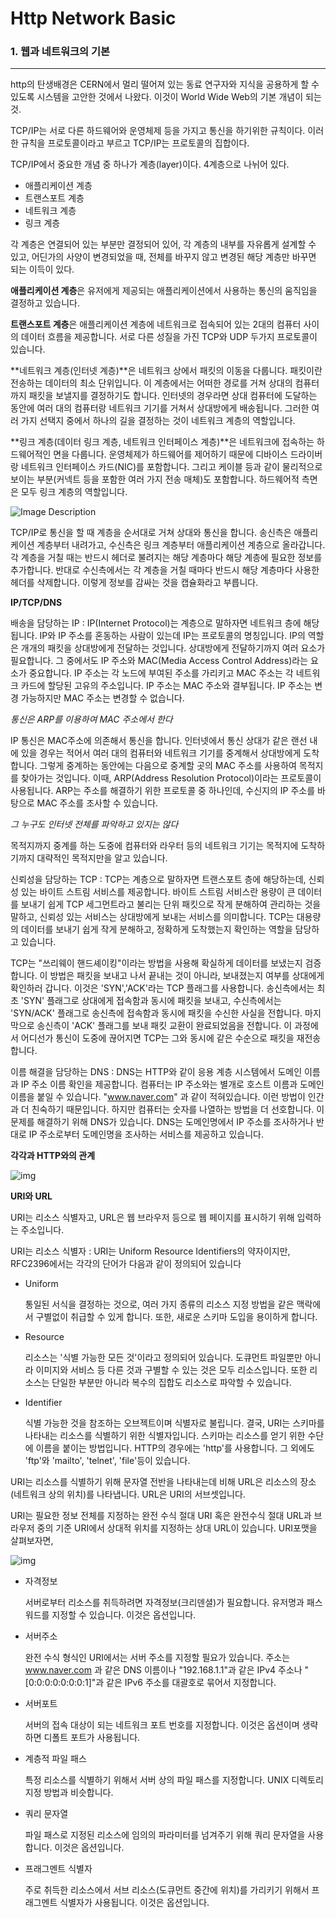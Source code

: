 # Http Network Basic



### 1. 웹과 네트워크의 기본

---

http의 탄생배경은 CERN에서 멀리 떨어져 있는 동료 연구자와 지식을 공용하게 할 수 있도록 시스템을 고안한 것에서 나왔다. 이것이 World Wide Web의 기본 개념이 되는것. 

TCP/IP는 서로 다른 하드웨어와 운영체제 등을 가지고 통신을 하기위한 규칙이다. 이러한 규칙을 프로토콜이라고 부르고 TCP/IP는 프로토콜의 집합이다.

TCP/IP에서 중요한 개념 중 하나가 계층(layer)이다. 4계층으로 나뉘어 있다.

- 애플리케이션 계층
- 트랜스포트 계층
- 네트워크 계층
- 링크 계층

각 계층은 연결되어 있는 부분만 결정되어 있어, 각 계층의 내부를 자유롭게 설계할 수 있고, 어딘가의 사양이 변경되었을 때, 전체를 바꾸지 않고 변경된 해당 계층만 바꾸면 되는 이득이 있다.

**애플리케이션 계층**은 유저에게 제공되는 애플리케이션에서 사용하는 통신의 움직임을 결정하고 있습니다. 

**트랜스포트 계층**은 애플리케이션 계층에 네트워크로 접속되어 있는 2대의 컴퓨터 사이의 데이터 흐름을 제공합니다. 서로 다른 성질을 가진 TCP와 UDP 두가지 프로토콜이 있습니다. 

**네트워크 계층(인터넷 계층)**은 네트워크 상에서 패킷의 이동을 다룹니다. 패킷이란 전송하는 데이터의 최소 단위입니다. 이 계층에서는 어떠한 경로를 거쳐 상대의 컴퓨터까지 패킷을 보낼지를 결정하기도 합니다. 인터넷의 경우라면 상대 컴퓨터에 도달하는 동안에 여러 대의 컴퓨터랑 네트워크 기기를 거쳐서 상대방에게 배송됩니다. 그러한 여러 가지 선택지 중에서 하나의 길을 결정하는 것이 네트워크 계층의 역할입니다.

**링크 계층(데이터 링크 계층, 네트워크 인터페이스 계층)**은 네트워크에 접속하는 하드웨어적인 면을 다룹니다. 운영체제가 하드웨어를 제어하기 때문에 디바이스 드라이버랑 네트워크 인터페이스 카드(NIC)를 포함합니다. 그리고 케이블 등과 같이 물리적으로 보이는 부분(커넥트 등을 포함한 여러 가지 전송 매체)도 포함합니다. 하드웨어적 측면은 모두 링크 계층의 역할입니다.

![Image Description](https://t1.daumcdn.net/cfile/tistory/99F730465E54A0DE24?original)

TCP/IP로 통신을 할 때 계층을 순서대로 거쳐 상대와 통신을 합니다. 송신측은 애플리케이션 계층부터 내려가고, 수신측은 링크 계층부터 애플리케이션 계층으로 올라갑니다. 각 계층을 거칠 때는 반드시 헤더로 불려지는 해당 계층마다 해당 계층에 필요한 정보를 추가합니다. 반대로 수신측에서는 각 계층을 거칠 때마다 반드시 해당 계층마다 사용한 헤더를 삭제합니다. 이렇게 정보를 감싸는 것을 캡슐화라고 부릅니다.

**IP/TCP/DNS**

배송을 담당하는 IP : IP(Internet Protocol)는 계층으로 말하자면 네트워크 층에 해당됩니다. IP와 IP 주소를 혼동하는 사람이 있는데 IP는 프로토콜의 명칭입니다. IP의 역할은 개개의 패킷을 상대방에게 전달하는 것입니다. 상대방에게 전달하기까지 여러 요소가 필요합니다. 그 중에서도 IP 주소와 MAC(Media Access Control Address)라는 요소가 중요합니다. IP 주소는 각 노드에 부여된 주소를 가리키고 MAC 주소는 각 네트워크 카드에 할당된 고유의 주소입니다. IP 주소는 MAC 주소와 결부됩니다. IP 주소는 변경 가능하지만 MAC 주소는 변경할 수 없습니다.

*통신은 ARP를 이용하여 MAC 주소에서 한다*

IP 통신은 MAC주소에 의존해서 통신을 합니다. 인터넷에서 통신 상대가 같은 랜선 내에 있을 경우는 적어서 여러 대의 컴퓨터와 네트워크 기기를 중계해서 상대방에게 도착합니다. 그렇게 중계하는 동안에는 다음으로 중계할 곳의 MAC 주소를 사용하여 목적지를 찾아가는 것입니다. 이때, ARP(Address Resolution Protocol)이라는 프로토콜이 사용됩니다. ARP는 주소를 해결하기 위한 프로토콜 중 하나인데, 수신지의 IP 주소를 바탕으로 MAC 주소를 조사할 수 있습니다. 

*그 누구도 인터넷 전체를 파악하고 있지는 않다*  

목적지까지 중계를 하는 도중에 컴퓨터와 라우터 등의 네트워크 기기는 목적지에 도착하기까지 대략적인 목적지만을 알고 있습니다.

신뢰성을 담당하는 TCP : TCP는 계층으로 말하자면 트랜스포트 층에 해당하는데, 신뢰성 있는 바이트 스트림 서비스를 제공합니다. 바이트 스트림 서비스란 용량이 큰 데이터를 보내기 쉽게 TCP 세그먼트라고 불리는 단위 패킷으로 작게 분해하여 관리하는 것을 말하고, 신뢰성 있는 서비스는 상대방에게 보내는 서비스를 의미합니다. TCP는 대용량의 데이터를 보내기 쉽게 작게 분해하고, 정확하게 도착했는지 확인하는 역할을 담당하고 있습니다.

TCP는 "쓰리웨이 핸드셰이킹"이라는 방법을 사용해 확실하게 데이터를 보냈는지 검증합니다. 이 방법은 패킷을 보내고 나서 끝내는 것이 아니라, 보내졌는지 여부를 상대에게 확인하러 갑니다. 이것은 'SYN','ACK'라는 TCP 플래그를 사용합니다. 송신측에서는 최초 'SYN' 플래그로 상대에게 접속함과 동시에 패킷을 보내고, 수신측에서는 'SYN/ACK' 플래그로 송신측에 접속함과 동시에 패킷을 수신한 사실을 전합니다. 마지막으로 송신측이 'ACK' 플래그를 보내 패킷 교환이 완료되었음을 전합니다. 이 과정에서 어디선가 통신이 도중에 끊어지면 TCP는 그와 동시에 같은 수순으로 패킷을 재전송합니다. 

이름 해결을 담당하는 DNS : DNS는 HTTP와 같이 응용 계층 시스템에서 도메인 이름과 IP 주소 이름 확인을 제공합니다. 컴퓨터는 IP 주소와는 별개로 호스트 이름과 도메인 이름을 붙일 수 있습니다. "www.naver.com" 과 같이 적혀있습니다. 이런 방법이 인간과 더 친숙하기 때문입니다. 하지만 컴퓨터는 숫자를 나열하는 방법을 더 선호합니다. 이 문제를 해결하기 위해 DNS가 있습니다. DNS는 도메인명에서 IP 주소를 조사하거나 반대로 IP 주소로부터 도메인명을 조사하는 서비스를 제공하고 있습니다.

**각각과 HTTP와의 관계**

![img](https://velog.velcdn.com/images/lsh2613/post/d44ff1bb-149c-41ba-9780-1817e5d2292d/image.png)

**URI와 URL**

URI는 리소스 식별자고, URL은 웹 브라우저 등으로 웹 페이지를 표시하기 위해 입력하는 주소입니다.

URI는 리소스 식별자 : URI는 Uniform Resource Identifiers의 약자이지만, RFC2396에서는 각각의 단어가 다음과 같이 정의되어 있습니다

- Uniform

  통일된 서식을 결정하는 것으로, 여러 가지 종류의 리소스 지정 방법을 같은 맥락에서 구별없이 취급할 수 있게 합니다. 또한, 새로운 스키마 도입을 용이하게 합니다.

- Resource

  리소스는 '식별 가능한 모든 것'이라고 정의되어 있습니다. 도큐먼트 파일뿐만 아니라 이미지와 서비스 등 다른 것과 구별할 수 있는 것은 모두 리소스입니다. 또한 리소스는 단일한 부분만 아니라 복수의 집합도 리소스로 파악할 수 있습니다.

- Identifier

  식별 가능한 것을 참조하는 오브젝트이며 식별자로 불립니다. 결국, URI는 스키마를 나타내는 리소스를 식별하기 위한 식별자입니다. 스키마는 리소스를 얻기 위한 수단에 이름을 붙이는 방법입니다. HTTP의 경우에는 'http'를 사용합니다. 그 외에도 'ftp'와 'mailto', 'telnet', 'file'등이 있습니다.

URI는 리소스를 식별하기 위해 문자열 전반을 나타내는데 비해 URL은 리소스의 장소(네트워크 상의 위치)를 나타냅니다. URL은 URI의 서브셋입니다.

URI는 필요한 정보 전체를 지정하는 완전 수식 절대 URI 혹은 완전수식 절대 URL과 브라우저 중의 기준 URI에서 상대적 위치를 지정하는 상대 URL이 있습니다. URI포맷을 살펴보자면,

![img](https://img1.daumcdn.net/thumb/R1280x0/?scode=mtistory2&fname=https%3A%2F%2Fblog.kakaocdn.net%2Fdn%2FbRwQSW%2FbtqDEY4TAY8%2Fx34P5l3abLIKIpcy6gBBw1%2Fimg.png)

* 자격정보

  서버로부터 리소스를 취득하려면 자격정보(크리덴셜)가 필요합니다. 유저명과 패스워드를 지정할 수 있습니다. 이것은 옵션입니다.

* 서버주소

  완전 수식 형식인 URI에서는 서버 주소를 지정할 필요가 있습니다. 주소는 www.naver.com 과 같은 DNS 이름이나 "192.168.1.1"과 같은 IPv4 주소나 "[0:0:0:0:0:0:0:1]"과 같은 IPv6 주소를 대괄호로 묶어서 지정합니다.

* 서버포트

  서버의 접속 대상이 되는 네트워크 포트 번호를 지정합니다. 이것은 옵션이며 생략하면 디폴트 포트가 사용됩니다.

* 계층적 파일 패스

  특정 리소스를 식별하기 위해서 서버 상의 파일 패스를 지정합니다. UNIX 디렉토리 지정 방법과 비슷합니다.

* 쿼리 문자열

  파일 패스로 지정된 리소스에 임의의 파라미터를 넘겨주기 위해 쿼리 문자열을 사용합니다. 이것은 옵션입니다.

* 프래그멘트 식별자

  주로 취득한 리소스에서 서브 리소스(도큐먼트 중간에 위치)를 가리키기 위해서 프래그멘트 식별자가 사용됩니다. 이것은 옵션입니다.